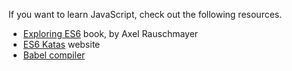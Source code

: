 If you want to learn JavaScript, check out the following resources.

* [Exploring ES6](https://leanpub.com/exploring-es6) book, by Axel Rauschmayer
* [ES6 Katas](http://es6katas.org) website
* [Babel compiler](https://github.com/babel/babel)

